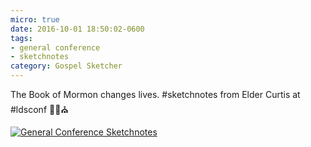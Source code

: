 ```yaml
---
micro: true
date: 2016-10-01 18:50:02-0600
tags:
- general conference
- sketchnotes
category: Gospel Sketcher
---
```


The Book of Mormon changes lives. #sketchnotes from Elder Curtis at #ldsconf ✍🏼⛪️

[![General Conference Sketchnotes](http://www.gospelsketcher.org/uploads/2018/6574045338.jpg)](http://www.gospelsketcher.org/uploads/2018/6574045338.jpg)
